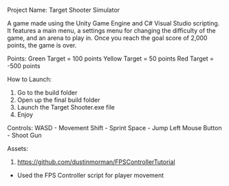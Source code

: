 Project Name: Target Shooter Simulator

A game made using the Unity Game Engine and C# Visual Studio scripting.
It features a main menu, a settings menu for changing the difficulty of the game,
and an arena to play in. Once you reach the goal score of 2,000 points, the game
is over.

Points:
Green Target = 100 points
Yellow Target = 50 points
Red Target = -500 points

How to Launch:
1) Go to the build folder
2) Open up the final build folder
3) Launch the Target Shooter.exe file
4) Enjoy

Controls:
WASD - Movement
Shift - Sprint
Space - Jump
Left Mouse Button - Shoot Gun

Assets:
1) https://github.com/dustinmorman/FPSControllerTutorial
- Used the FPS Controller script for player movement